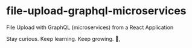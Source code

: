 # file-upload-graphql-microservices

File Upload with GraphQL (microservices) from a React Application

<!-- INSPIRATIONAL_QUOTE_START -->
Stay curious. Keep learning. Keep growing.
👀,
<!-- INSPIRATIONAL_QUOTE_END -->
